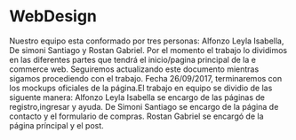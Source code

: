 # WebDesign
Nuestro equipo esta conformado por tres personas: Alfonzo Leyla Isabella, De simoni Santiago y Rostan Gabriel.
Por el momento el trabajo lo dividimos en las diferentes partes que tendrá el inicio/pagina principal de la e commerce web.
Seguiremos actualizando este documento mientras sigamos procediendo con el trabajo.
Fecha 26/09/2017, terminaremos con los mockups oficiales de la página.El trabajo en equipo se dividio de las siguente manera:
Alfonzo Leyla Isabella se encargo de las páginas de registro,ingresar y ayuda.
De Simoni Santiago se encargo de la página de contacto y el formulario de compras.
Rostan Gabriel se encargó de la página príncipal y el post.
